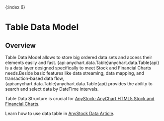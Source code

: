 {:index 6}
# Table Data Model

## Overview

Table Data Model allows to store big ordered data sets and access their elements easily and fast. {api:anychart.data.Table}anychart.data.Table{api} is a data layer designed specifically to meet Stock and Financial Charts needs.Beside basic features like data streaming, data mapping, and transaction-based data flow, {api:anychart.data.Table}anychart.data.Table{api} provides the ability to search and select data by DateTime intervals.

Table Data Structure is crucial for [AnyStock: AnyChart HTML5 Stock and Financial Charts](../Stock_Charts/Quick_Start).

Learn how to use data table in [AnyStock Data Article](../Stock_Charts/Data).